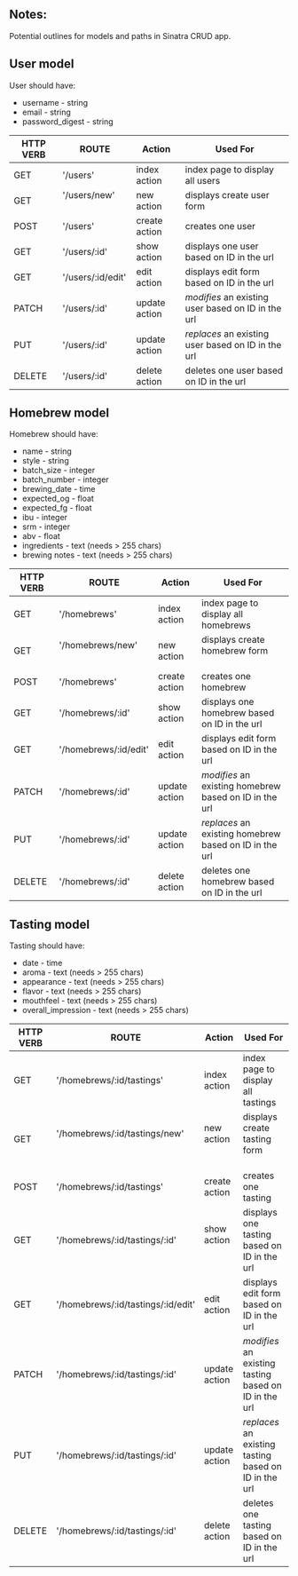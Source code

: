 ## Notes:

Potential outlines for models and paths in Sinatra CRUD app.

## User model

User should have:
- username - string
- email - string
- password_digest - string

| HTTP VERB | ROUTE              | Action        | Used For                                               |
|---      |---                 |---            |---                                                     |
| GET     | '/users'           | index action  | index page to display all users                        |
| GET     | '/users/new'       | new action    | displays create user form                              |
| POST    | '/users'           | create action | creates one user                                  |
| GET     | '/users/:id'       | show action   | displays one user based on ID in the url          |
| GET     | '/users/:id/edit'  | edit action   | displays edit form based on ID in the url              |
| PATCH   | '/users/:id'       | update action | _modifies_ an existing user based on ID in the url|
| PUT     | '/users/:id'       | update action | _replaces_ an existing user based on ID in the url|
| DELETE  | '/users/:id'       | delete action | deletes one user based on ID in the url           |

## Homebrew model

Homebrew should have:
- name - string
- style - string
- batch_size - integer
- batch_number - integer
- brewing_date - time
- expected_og - float
- expected_fg - float
- ibu - integer
- srm - integer
- abv - float
- ingredients - text (needs > 255 chars)
- brewing notes - text (needs > 255 chars)

| HTTP VERB | ROUTE              | Action        | Used For                                               |
|---      |---                 |---            |---                                                     |
| GET     | '/homebrews'           | index action  | index page to display all homebrews                        |
| GET     | '/homebrews/new'       | new action    | displays create homebrew form                              |
| POST    | '/homebrews'           | create action | creates one homebrew                                  |
| GET     | '/homebrews/:id'       | show action   | displays one homebrew based on ID in the url          |
| GET     | '/homebrews/:id/edit'  | edit action   | displays edit form based on ID in the url              |
| PATCH   | '/homebrews/:id'       | update action | _modifies_ an existing homebrew based on ID in the url|
| PUT     | '/homebrews/:id'       | update action | _replaces_ an existing homebrew based on ID in the url|
| DELETE  | '/homebrews/:id'       | delete action | deletes one homebrew based on ID in the url           |

## Tasting model

Tasting should have:
- date - time
- aroma - text (needs > 255 chars)
- appearance - text (needs > 255 chars)
- flavor - text (needs > 255 chars)
- mouthfeel - text (needs > 255 chars)
- overall_impression - text (needs > 255 chars)

| HTTP VERB | ROUTE              | Action        | Used For                                               |
|---      |---                 |---            |---                                                     |
| GET     | '/homebrews/:id/tastings'           | index action  | index page to display all tastings                        |
| GET     | '/homebrews/:id/tastings/new'       | new action    | displays create tasting form                              |
| POST    | '/homebrews/:id/tastings'           | create action | creates one tasting                                  |
| GET     | '/homebrews/:id/tastings/:id'       | show action   | displays one tasting based on ID in the url          |
| GET     | '/homebrews/:id/tastings/:id/edit'  | edit action   | displays edit form based on ID in the url              |
| PATCH   | '/homebrews/:id/tastings/:id'       | update action | _modifies_ an existing tasting based on ID in the url|
| PUT     | '/homebrews/:id/tastings/:id'       | update action | _replaces_ an existing tasting based on ID in the url|
| DELETE  | '/homebrews/:id/tastings/:id'       | delete action | deletes one tasting based on ID in the url           |
